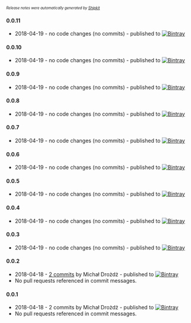 <sup><sup>*Release notes were automatically generated by [Shipkit](http://shipkit.org/)*</sup></sup>

#### 0.0.11
 - 2018-04-19 - no code changes (no commits) - published to [![Bintray](https://img.shields.io/badge/Bintray-0.0.11-green.svg)](https://bintray.com/micd-repo/shipkit_demo/maven/0.0.11)

#### 0.0.10
 - 2018-04-19 - no code changes (no commits) - published to [![Bintray](https://img.shields.io/badge/Bintray-0.0.10-green.svg)](https://bintray.com/micd-repo/shipkit_demo/maven/0.0.10)

#### 0.0.9
 - 2018-04-19 - no code changes (no commits) - published to [![Bintray](https://img.shields.io/badge/Bintray-0.0.9-green.svg)](https://bintray.com/micd-repo/shipkit_demo/maven/0.0.9)

#### 0.0.8
 - 2018-04-19 - no code changes (no commits) - published to [![Bintray](https://img.shields.io/badge/Bintray-0.0.8-green.svg)](https://bintray.com/micd-repo/shipkit_demo/maven/0.0.8)

#### 0.0.7
 - 2018-04-19 - no code changes (no commits) - published to [![Bintray](https://img.shields.io/badge/Bintray-0.0.7-green.svg)](https://bintray.com/micd-repo/shipkit_demo/maven/0.0.7)

#### 0.0.6
 - 2018-04-19 - no code changes (no commits) - published to [![Bintray](https://img.shields.io/badge/Bintray-0.0.6-green.svg)](https://bintray.com/micd-repo/shipkit_demo/maven/0.0.6)

#### 0.0.5
 - 2018-04-19 - no code changes (no commits) - published to [![Bintray](https://img.shields.io/badge/Bintray-0.0.5-green.svg)](https://bintray.com/micd-repo/shipkit_demo/maven/0.0.5)

#### 0.0.4
 - 2018-04-19 - no code changes (no commits) - published to [![Bintray](https://img.shields.io/badge/Bintray-0.0.4-green.svg)](https://bintray.com/micd-repo/shipkit_demo/maven/0.0.4)

#### 0.0.3
 - 2018-04-19 - no code changes (no commits) - published to [![Bintray](https://img.shields.io/badge/Bintray-0.0.3-green.svg)](https://bintray.com/shipkit-bootstrap/bootstrap/maven/0.0.3)

#### 0.0.2
 - 2018-04-18 - [2 commits](https://github.com/micd/shipkit_demo/compare/v0.0.1...v0.0.2) by Michał Drożdż - published to [![Bintray](https://img.shields.io/badge/Bintray-0.0.2-green.svg)](https://bintray.com/shipkit-bootstrap/bootstrap/maven/0.0.2)
 - No pull requests referenced in commit messages.

#### 0.0.1
 - 2018-04-18 - 2 commits by Michał Drożdż - published to [![Bintray](https://img.shields.io/badge/Bintray-0.0.1-green.svg)](https://bintray.com/shipkit-bootstrap/bootstrap/maven/0.0.1)
 - No pull requests referenced in commit messages.

